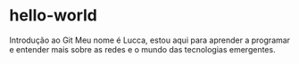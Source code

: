 # hello-world
Introdução ao Git
Meu nome é Lucca, estou aqui para aprender a programar e entender mais sobre as redes e o mundo das tecnologias emergentes.
